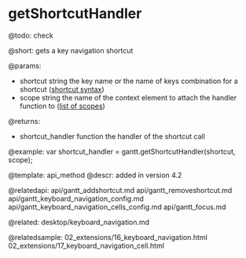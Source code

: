 getShortcutHandler
=============

@todo:
	check

@short:
	gets a key navigation shortcut

@params:
- shortcut		string			the key name or the name of keys combination for a shortcut (<a href="desktop/keyboard_navigation.md#shortcutsyntax">shortcut syntax</a>)
- scope 		string			the name of the context element to attach the handler function to (<a href="desktop/keyboard_navigation.md#scopes">list of scopes</a>)

@returns:
- shortcut_handler			function		the handler of the shortcut call

@example:
var shortcut_handler = gantt.getShortcutHandler(shortcut, scope);

@template:	api_method
@descr:
added in version 4.2

@relatedapi:
api/gantt_addshortcut.md
api/gantt_removeshortcut.md
api/gantt_keyboard_navigation_config.md
api/gantt_keyboard_navigation_cells_config.md
api/gantt_focus.md



@related:
desktop/keyboard_navigation.md

@relatedsample:
02_extensions/16_keyboard_navigation.html
02_extensions/17_keyboard_navigation_cell.html

